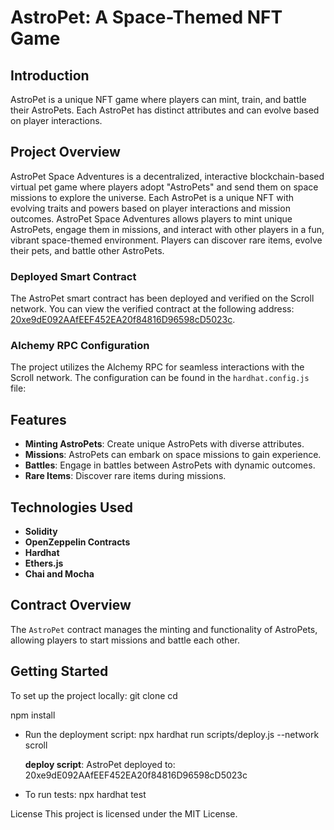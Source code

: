 # AstroPet: A Space-Themed NFT Game

## Introduction
AstroPet is a unique NFT game where players can mint, train, and battle their AstroPets. Each AstroPet has distinct attributes and can evolve based on player interactions.

## Project Overview
AstroPet Space Adventures is a decentralized, interactive blockchain-based virtual pet game where players adopt "AstroPets" and send them on space missions to explore the universe. Each AstroPet is a unique NFT with evolving traits and powers based on player interactions and mission outcomes.
AstroPet Space Adventures allows players to mint unique AstroPets, engage them in missions, and interact with other players in a fun, vibrant space-themed environment. Players can discover rare items, evolve their pets, and battle other AstroPets.

### Deployed Smart Contract
The AstroPet smart contract has been deployed and verified on the Scroll network. You can view the verified contract at the following address: [20xe9dE092AAfEEF452EA20f84816D96598cD5023c](link_to_deployed_contract).

### Alchemy RPC Configuration
The project utilizes the Alchemy RPC for seamless interactions with the Scroll network. The configuration can be found in the `hardhat.config.js` file:



## Features
- **Minting AstroPets**: Create unique AstroPets with diverse attributes.
- **Missions**: AstroPets can embark on space missions to gain experience.
- **Battles**: Engage in battles between AstroPets with dynamic outcomes.
- **Rare Items**: Discover rare items during missions.

## Technologies Used
- **Solidity**
- **OpenZeppelin Contracts**
- **Hardhat**
- **Ethers.js**
- **Chai and Mocha**

## Contract Overview
The `AstroPet` contract manages the minting and functionality of AstroPets, allowing players to start missions and battle each other.

## Getting Started
To set up the project locally:
    git clone <repository-url>
    cd <project-directory>

npm install
- Run the deployment script:
    npx hardhat run scripts/deploy.js --network scroll

    **deploy script**: 
    AstroPet deployed to: 20xe9dE092AAfEEF452EA20f84816D96598cD5023c
    
- To run tests:
    npx hardhat test

License
This project is licensed under the MIT License.
